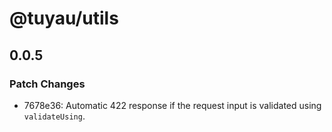 # @tuyau/utils

## 0.0.5

### Patch Changes

- 7678e36: Automatic 422 response if the request input is validated using `validateUsing`.
